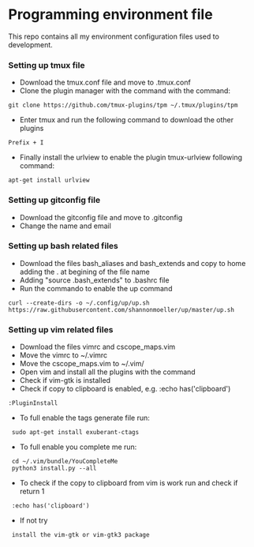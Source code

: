 # Programming environment file

This repo contains all my environment configuration files used to development.

### Setting up tmux file
 * Download the tmux.conf file and move to .tmux.conf
 * Clone the plugin manager with the command with the command:

 ```
 git clone https://github.com/tmux-plugins/tpm ~/.tmux/plugins/tpm
 ```

 * Enter tmux and run the following command to download the other plugins

 ```
 Prefix + I
 ```

 * Finally install the urlview to enable the plugin tmux-urlview following command:

 ```
 apt-get install urlview
 ```

### Setting up gitconfig file
 * Download the gitconfig file and move to .gitconfig
 * Change the name and email

### Setting up bash related files
 * Download the files bash_aliases and bash_extends and copy to home adding the . at begining of the file name
 * Adding "source .bash_extends" to .bashrc file
 * Run the commando to enable the up command
```
curl --create-dirs -o ~/.config/up/up.sh https://raw.githubusercontent.com/shannonmoeller/up/master/up.sh
```

### Setting up vim related files
 * Download the files vimrc and cscope_maps.vim
 * Move the vimrc to ~/.vimrc
 * Move the cscope_maps.vim to ~/.vim/
 * Open vim and install all the plugins with the command
 * Check if vim-gtk is installed
 * Check if copy to clipboard is enabled, e.g. :echo has('clipboard')
```
:PluginInstall
```
 * To full enable the tags generate file run:
```
 sudo apt-get install exuberant-ctags
```
 * To full enable you complete me run:
```
 cd ~/.vim/bundle/YouCompleteMe
 python3 install.py --all
```
 * To check if the copy to clipboard from vim is work run and check if return 1
```
 :echo has('clipboard') 
```
* If not try
```
 install the vim-gtk or vim-gtk3 package
```
